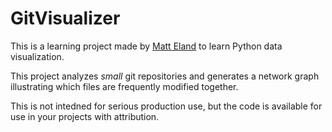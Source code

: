 # GitVisualizer

This is a learning project made by [Matt Eland](https://twitter.com/IntegerMan) to learn Python data visualization.

This project analyzes *small* git repositories and generates a network graph illustrating which files are frequently modified together.

This is not intedned for serious production use, but the code is available for use in your projects with attribution.